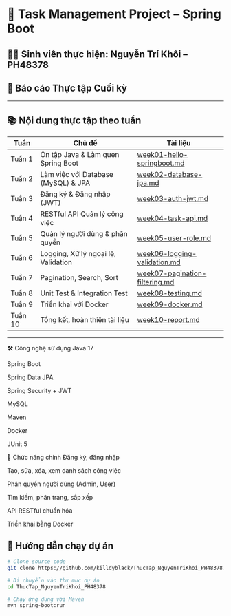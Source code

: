 # 📌 Task Management Project – Spring Boot

## 👨‍💻 Sinh viên thực hiện: Nguyễn Trí Khôi – PH48378  
## 📝 Báo cáo Thực tập Cuối kỳ

---

## 📚 Nội dung thực tập theo tuần

| Tuần | Chủ đề | Tài liệu |
|------|--------|----------|
| Tuần 1 | Ôn tập Java & Làm quen Spring Boot | [week01-hello-springboot.md](./docs/Tuan1.md) |
| Tuần 2 | Làm việc với Database (MySQL) & JPA | [week02-database-jpa.md](./docs/Tuan2-csdl-jpa.md) |
| Tuần 3 | Đăng ký & Đăng nhập (JWT) | [week03-auth-jwt.md](./docs/Tuan3-auth.md) |
| Tuần 4 | RESTful API Quản lý công việc | [week04-task-api.md](./docs/Tuan4-api.md) |
| Tuần 5 | Quản lý người dùng & phân quyền | [week05-user-role.md](./docs/Tuan5-user.md) |
| Tuần 6 | Logging, Xử lý ngoại lệ, Validation | [week06-logging-validation.md](./docs/Tuan6-login.md) |
| Tuần 7 | Pagination, Search, Sort | [week07-pagination-filtering.md](./docs/Tuan7-phantrang.md) |
| Tuần 8 | Unit Test & Integration Test | [week08-testing.md](./docs/Tuan8-unitTess.md) |
| Tuần 9 | Triển khai với Docker | [week09-docker.md](./docs/Tuan9-docket.md) |
| Tuần 10 | Tổng kết, hoàn thiện tài liệu | [week10-report.md](./docs/Tuan10-baocao.md) |

---

🛠️ Công nghệ sử dụng
Java 17

Spring Boot

Spring Data JPA

Spring Security + JWT

MySQL

Maven

Docker

JUnit 5

📌 Chức năng chính
Đăng ký, đăng nhập

Tạo, sửa, xóa, xem danh sách công việc

Phân quyền người dùng (Admin, User)

Tìm kiếm, phân trang, sắp xếp

API RESTful chuẩn hóa

Triển khai bằng Docker

## 🚀 Hướng dẫn chạy dự án

```bash
# Clone source code
git clone https://github.com/killdyblack/ThucTap_NguyenTriKhoi_PH48378.git

# Di chuyển vào thư mục dự án
cd ThucTap_NguyenTriKhoi_PH48378

# Chạy ứng dụng với Maven
mvn spring-boot:run

 